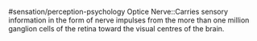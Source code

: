 #sensation/perception-psychology 
Optice Nerve::Carries sensory information in the form of nerve impulses from the more than one million ganglion cells of the retina toward the visual centres of the brain. 